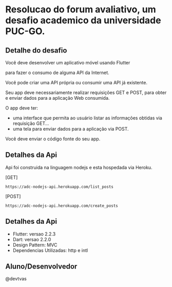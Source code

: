 <h1>Resolucao do forum avaliativo, um desafio academico da universidade PUC-GO.</h1>

<h2>Detalhe do desafio</h2>

Você deve desenvolver um aplicativo móvel usando Flutter 

para fazer o consumo de alguma API da Internet. 

Você pode criar uma API própria ou consumir uma API já existente.

Seu app deve necessariamente realizar requisições GET e POST, 
para obter e enviar dados para a aplicação Web consumida.

O app deve ter:
  * uma interface que permita ao usuário listar as informações obtidas via requisição GET...
  * uma tela para enviar dados para a aplicação via POST.

Você deve enviar o código fonte do seu app.

<h2>Detalhes da Api</h2>

Api foi construida na linguagem nodejs e esta hospedada via Heroku.

[GET] 
```
https://adc-nodejs-api.herokuapp.com/list_posts
```
   
[POST] 
```
https://adc-nodejs-api.herokuapp.com/create_posts
```

<h2>Detalhes da Api</h2>

  * Flutter: versao 2.2.3
  * Dart: versao 2.2.0
  * Design Pattern: MVC
  * Dependencias Utilizadas: http e intl
  
## Aluno/Desenvolvedor
@devtvas

